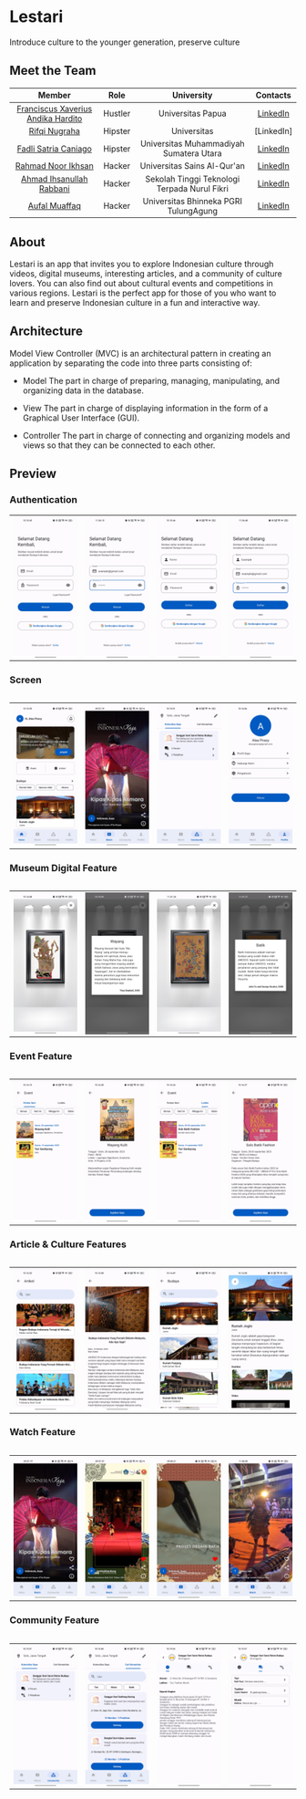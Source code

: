 # Lestari
Introduce culture to the younger generation, preserve culture

## Meet the Team
| Member | Role | University | Contacts |
| :---------------------------: | :-----------------------------: | :------------------------------------------: | :-------------------------: |
| [Franciscus Xaverius Andika Hardito](https://github.com/FranciscusXaveriusAndikaHardito) | Hustler | Universitas Papua | [LinkedIn](https://www.linkedin.com/in/fransiscus-xaverius-andika-a7aa26297/) |
| [Rifqi Nugraha](https://github.com/Rifqieeee) | Hipster | Universitas | [LinkedIn] |
| [Fadli Satria Caniago](https://github.com/Fadlicann) | Hipster | Universitas Muhammadiyah Sumatera Utara | [LinkedIn](https://www.linkedin.com/in/fadli-satria-4a0a93297/) |
| [Rahmad Noor Ikhsan](https://github.com/rahmadnoorikhsan) | Hacker | Universitas Sains Al-Qur'an | [LinkedIn](https://www.linkedin.com/in/rahmadnoorikhsan/) |
| [Ahmad Ihsanullah Rabbani](https://github.com/ahmadihsanullah) | Hacker| Sekolah Tinggi Teknologi Terpada Nurul Fikri | [LinkedIn](https://www.linkedin.com/in/ahmad-ihsanullah) |
| [Aufal Muaffaq](https://github.com/AufalMuaffaq) | Hacker | Universitas Bhinneka PGRI TulungAgung| [LinkedIn](https://www.linkedin.com/in/aufal-muaffaq-a9a087222/) |

## About
Lestari is an app that invites you to explore Indonesian culture through videos, digital museums, interesting articles, and a community of culture lovers. You can also find out about cultural events and competitions in various regions. Lestari is the perfect app for those of you who want to learn and preserve Indonesian culture in a fun and interactive way.

## Architecture
Model View Controller (MVC) is an architectural pattern in creating an application by separating the code into three parts consisting of:

- Model
The part in charge of preparing, managing, manipulating, and organizing data in the database.

- View
The part in charge of displaying information in the form of a Graphical User Interface (GUI).

- Controller
The part in charge of connecting and organizing models and views so that they can be connected to each other.

## Preview

### Authentication
<table>
    <tr>
        <td><img src="screenshot/login.jpg" align="center" alt="4"</td>
        <td><img src="screenshot/login-example.jpg" align="center" alt="4"</td>
        <td><img src="screenshot/register.jpg" align="center" alt="4"</td>
        <td><img src="screenshot/register-example.jpg" align="center" alt="4"</td>
    </tr>
<table>
    
### Screen
<table>
    <tr>
        <td><img src="screenshot/home.jpg" align="center" alt="4"</td>
        <td><img src="screenshot/watch-1.jpg" align="center" alt="4"</td>
        <td><img src="screenshot/my-community.jpg" align="center" alt="4"</td>
        <td><img src="screenshot/profile.jpg" align="center" alt="4"</td>
    </tr>
<table>

### Museum Digital Feature
<table>
    <tr>
        <td><img src="screenshot/museum-digital.jpg" align="center" alt="4"</td>
        <td><img src="screenshot/detail-museum.jpg" align="center" alt="4"</td>
        <td><img src="screenshot/museum-batik.jpg" align="center" alt="4"</td>
        <td><img src="screenshot/detail-batik.jpg" align="center" alt="4"</td>
    </tr>
<table>

### Event Feature
<table>
    <tr>
        <td><img src="screenshot/event-seni.jpg" align="center" alt="4"</td>
        <td><img src="screenshot/detail-event-seni.jpg" align="center" alt="4"</td>
        <td><img src="screenshot/event-lomba.jpg" align="center" alt="4"</td>
        <td><img src="screenshot/event-detail-lomba.jpg" align="center" alt="4"</td>
    </tr>
<table>

### Article & Culture Features
<table>
    <tr>
        <td><img src="screenshot/artikel.jpg" align="center" alt="4"</td>
        <td><img src="screenshot/detail-artikel.jpg" align="center" alt="4"</td>
        <td><img src="screenshot/culture.jpg" align="center" alt="4"</td>
        <td><img src="screenshot/detail-culture.jpg" align="center" alt="4"</td>
    </tr>
<table>

### Watch Feature
<table>
    <tr>
        <td><img src="screenshot/watch-1.jpg" align="center" alt="4"</td>
        <td><img src="screenshot/watch-2.jpg" align="center" alt="4"</td>
        <td><img src="screenshot/watch-3.jpg" align="center" alt="4"</td>
        <td><img src="screenshot/watch-4.jpg" align="center" alt="4"</td>
    </tr>
<table>

### Community Feature
<table>
    <tr>
        <td><img src="screenshot/my-community.jpg" align="center" alt="4"</td>
        <td><img src="screenshot/search-community.jpg" align="center" alt="4"</td>
        <td><img src="screenshot/deatil-community-info.jpg" align="center" alt="4"</td>
        <td><img src="screenshot/detail-community-forum.jpg" align="center" alt="4"</td>
    </tr>
<table>
